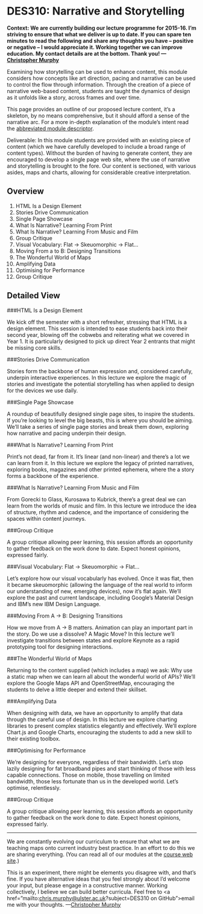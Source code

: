 DES310: Narrative and Storytelling
==================================

__Context: We are currently building our lecture programme for 2015-16. I’m striving to ensure that what we deliver is up to date. If you can spare ten minutes to read the following and share any thoughts you have – positive or negative – I would appreciate it. Working together we can improve education. My contact details are at the bottom. Thank you! —[Christopher Murphy](https://twitter.com/fehler)__

Examining how storytelling can be used to enhance content, this module considers how concepts like art direction, pacing and narrative can be used to control the flow through information. Through the creation of a piece of narrative web-based content, students are taught the dynamics of design as it unfolds like a story, across frames and over time.

This page provides an outline of our proposed lecture content, it’s a skeleton, by no means comprehensive, but it should afford a sense of the narrative arc. For a more in-depth explanation of the module’s intent read the [abbreviated module descriptor](http://ixdbelfast.org/curriculum/0002/01/02/narrative-and-storytelling.html).

Deliverable: In this module students are provided with an existing piece of content (which we have carefully developed to include a broad range of content types). Without the burden of having to generate content, they are encouraged to develop a single page web site, where the use of narrative and storytelling is brought to the fore. Our content is sectioned, with various asides, maps and charts, allowing for considerable creative interpretation.

Overview
--------

01. HTML Is a Design Element
02. Stories Drive Communication
03. Single Page Showcase
04. What Is Narrative? Learning From Print
05. What Is Narrative? Learning From Music and Film
06. Group Critique
07. Visual Vocabulary: Flat → Skeuomorphic → Flat…
08. Moving From a to B: Designing Transitions
09. The Wonderful World of Maps
10. Amplifying Data
11. Optimising for Performance
12. Group Critique


Detailed View
-------------

###HTML Is a Design Element

We kick off the semester with a short refresher, stressing that HTML is a design element. This session is intended to ease students back into their second year, blowing off the cobwebs and reiterating what we covered in Year 1. It is particularly designed to pick up direct Year 2 entrants that might be missing core skills.


###Stories Drive Communication

Stories form the backbone of human expression and, considered carefully, underpin interactive experiences. In this lecture we explore the magic of stories and investigate the potential storytelling has when applied to design for the devices we use daily.


###Single Page Showcase

A roundup of beautifully designed single page sites, to inspire the students. If you’re looking to level the big beasts, this is where you should be aiming. We’ll take a series of single page stories and break them down, exploring how narrative and pacing underpin their design.


###What Is Narrative? Learning From Print

Print’s not dead, far from it. It’s linear (and non-linear) and there’s a lot we can learn from it. In this lecture we explore the legacy of printed narratives, exploring books, magazines and other printed ephemera, where the a story forms a backbone of the experience.


###What Is Narrative? Learning From Music and Film

From Gorecki to Glass, Kurosawa to Kubrick, there’s a great deal we can learn from the worlds of music and film. In this lecture we introduce the idea of structure, rhythm and cadence, and the importance of considering the spaces within content journeys.


###Group Critique

A group critique allowing peer learning, this session affords an opportunity to gather feedback on the work done to date. Expect honest opinions, expressed fairly.


###Visual Vocabulary: Flat → Skeuomorphic → Flat…

Let’s explore how our visual vocabularly has evolved. Once it was flat, then it became skeuomorphic (allowing the language of the real world to inform our understanding of new, emerging devices), now it’s flat again. We’ll explore the past and current landscape, including Google’s Material Design and IBM’s new IBM Design Language.


###Moving From A → B: Designing Transitions

How we move from A → B matters. Animation can play an important part in the story. Do we use a dissolve? A Magic Move? In this lecture we’ll investigate transitions between states and explore Keynote as a rapid prototyping tool for designing interactions.


###The Wonderful World of Maps

Returning to the content supplied (which includes a map) we ask: Why use a static map when we can learn all about the wonderful world of APIs? We’ll explore the Google Maps API and OpenStreetMap, encouraging the students to delve a little deeper and extend their skillset.


###Amplifying Data

When designing with data, we have an opportunity to amplify that data through the careful use of design. In this lecture we explore charting libraries to present complex statistics elegantly and effectively. We’ll explore Chart.js and Google Charts, encouraging the students to add a new skill to their existing toolbox.


###Optimising for Performance

We’re designing for everyone, regardless of their bandwidth. Let’s stop lazily designing for fat broadband pipes and start thinking of those with less capable connections. Those on mobile, those travelling on limited bandwidth, those less fortunate than us in the developed world. Let’s optimise, relentlessly.


###Group Critique

A group critique allowing peer learning, this session affords an opportunity to gather feedback on the work done to date. Expect honest opinions, expressed fairly.


----


We are constantly evolving our curriculum to ensure that what we are teaching maps onto current industry best practice. In an effort to do this we are sharing everything. (You can read all of our modules at the [course web site](http://ixdbelfast.org/curriculum/).)

This is an experiment, there might be elements you disagree with, and that’s fine. If you have alternative ideas that you feel strongly about I’d welcome your input, but please engage in a constructive manner. Working collectively, I believe we can build better curricula. Feel free to <a href=”mailto:chris.murphy@ulster.ac.uk?subject=DES310 on GitHub”>email me</a> with your thoughts. —[Christopher Murphy](https://twitter.com/fehler)
